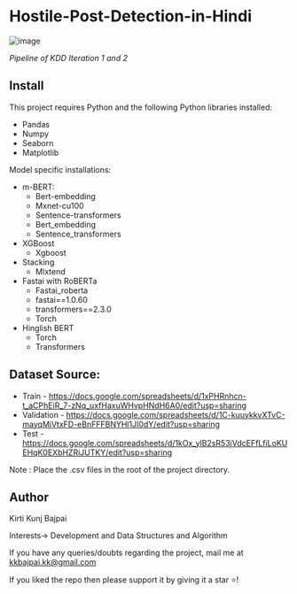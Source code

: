 # Hostile-Post-Detection-in-Hindi

![image](https://user-images.githubusercontent.com/70293103/111769538-59bb7f80-88cf-11eb-8d3d-46dee6f33a35.png)

*Pipeline of KDD Iteration 1 and 2*

## Install
This project requires Python and the following Python libraries installed:
* Pandas
* Numpy
* Seaborn
* Matplotlib


Model specific installations:
* m-BERT:
   * Bert-embedding
   * Mxnet-cu100
   * Sentence-transformers
   * Bert_embedding
   * Sentence_transformers
* XGBoost
   * Xgboost
* Stacking
   * Mlxtend
* Fastai with RoBERTa
   * Fastai_roberta
   * fastai==1.0.60
   * transformers==2.3.0
   * Torch
* Hinglish BERT
   * Torch
   * Transformers






## Dataset Source:
* Train - https://docs.google.com/spreadsheets/d/1xPHRnhcn-t_aCPhEiR_7-zNq_uxfHaxuWHvpHNdH6A0/edit?usp=sharing
* Validation - https://docs.google.com/spreadsheets/d/1C-kuuykkvXTvC-mayqMjVtxFD-eBnFFFBNYHl1JI0dY/edit?usp=sharing
* Test - https://docs.google.com/spreadsheets/d/1kOx_ylB2sR53jVdcEFfLfiLoKUEHqK0EXbHZRiJUTKY/edit?usp=sharing


Note : Place the .csv files in the root of the project directory.

## Author

Kirti Kunj Bajpai

Interests-> Development and Data Structures and Algorithm

If you have any queries/doubts regarding the project, mail me at kkbajpai.kk@gmail.com

If you liked the repo then please support it by giving it a star ⭐!
